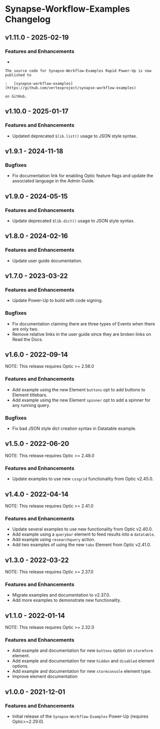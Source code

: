 # Synapse-Workflow-Examples Changelog

## v1.11.0 - 2025-02-19

### Features and Enhancements

-   

    The source code for Synapse-Workflow-Examples Rapid Power-Up is now published to

    :   [synapse-workflow-examples](https://github.com/vertexproject/synapse-workflow-examples)

    on GitHub.

## v1.10.0 - 2025-01-17

### Features and Enhancements

-   Updated deprecated `$lib.list()` usage to JSON style syntax.

## v1.9.1 - 2024-11-18

### Bugfixes

-   Fix documentation link for enabling Optic feature flags and update
    the associated language in the Admin Guide.

## v1.9.0 - 2024-05-15

### Features and Enhancements

-   Update deprecated `$lib.dict()` usage to JSON style syntax.

## v1.8.0 - 2024-02-16

### Features and Enhancements

-   Update user guide documentation.

## v1.7.0 - 2023-03-22

### Features and Enhancements

-   Update Power-Up to build with code signing.

### Bugfixes

-   Fix documentation claiming there are three types of Events when
    there are only two.
-   Remove relative links in the user guide since they are broken links
    on Read the Docs.

## v1.6.0 - 2022-09-14

NOTE: This release requires Optic \>= 2.56.0

### Features and Enhancements

-   Add example using the new Element `buttons` opt to add buttons to
    Element titlebars.
-   Add example using the new Element `spinner` opt to add a spinner for
    any running query.

### Bugfixes

-   Fix bad JSON style dict creation syntax in Datatable example.

## v1.5.0 - 2022-06-20

NOTE: This release requires Optic \>= 2.48.0

### Features and Enhancements

-   Update examples to use new `cssgrid` functionality from Optic
    v2.45.0.

## v1.4.0 - 2022-04-14

NOTE: This release requires Optic \>= 2.41.0

### Features and Enhancements

-   Update several examples to use new functionality from Optic v2.40.0.
-   Add example using a `querybar` element to feed results into a
    `datatable`.
-   Add example using `researchquery` action.
-   Add two examples of using the new `tabs` Element from Optic v2.41.0.

## v1.3.0 - 2022-03-22

NOTE: This release requires Optic \>= 2.37.0

### Features and Enhancements

-   Migrate examples and documentation to v2.37.0.
-   Add more examples to demonstrate new functionality.

## v1.1.0 - 2022-01-14

NOTE: This release requires Optic \>= 2.32.0

### Features and Enhancements

-   Add example and documentation for new `buttons` option on
    `stormform` element.
-   Add example and documentation for new `hidden` and `disabled`
    element options.
-   Add example and documentation for new `stormconsole` element type.
-   Improve element documentation

## v1.0.0 - 2021-12-01

### Features and Enhancements

-   Initial release of the `Synapse-Workflow-Examples` Power-Up
    (requires Optic\>=2.29.0).
